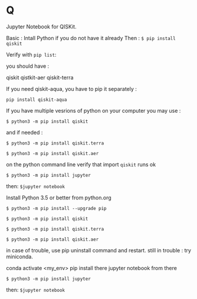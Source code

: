 # Q
Jupyter Notebook for QISKit.



Basic : 
Intall Python if you do not have it already
Then : 
`$ pip install qiskit`

Verify with `pip list`: 

you should have :

qiskit
qistkit-aer
qiskit-terra 

If you need qiskit-aqua, you have to pip it separately : 

`pip install qiskit-aqua`

If you have multiple vesrions of python on your computer you may use : 

`$ python3 -m pip install qiskit`

and if needed : 

`$ python3 -m pip install qiskit.terra`

`$ python3 -m pip install qiskit.aer`

on the python command line verify that import `qiskit` runs ok

`$ python3 -m pip install jupyter`

then:
`$jupyter notebook`


Install Python 3.5 or better from python.org 

`$ python3 -m pip install --upgrade pip`

`$ python3 -m pip install qiskit`

`$ python3 -m pip install qiskit.terra`

`$ python3 -m pip install qiskit.aer`

in case of trouble, use pip uninstall command and restart.
still in trouble : try miniconda. 

conda activate <my_env>
pip install there
jupyter notebook from there


`$ python3 -m pip install jupyter`

then: 
`$jupyter notebook`
